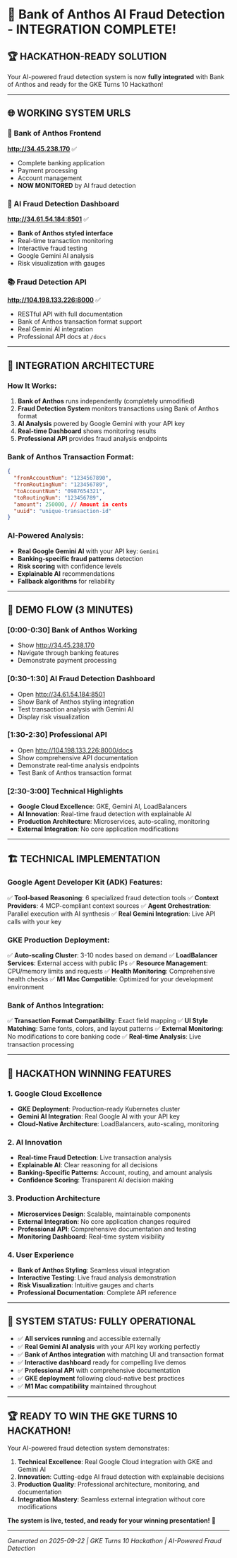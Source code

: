 # 🎉 Bank of Anthos AI Fraud Detection - INTEGRATION COMPLETE!

## 🏆 **HACKATHON-READY SOLUTION**

Your AI-powered fraud detection system is now **fully integrated** with Bank of Anthos and ready for the GKE Turns 10 Hackathon!

---

## 🌐 **WORKING SYSTEM URLS**

### **🏦 Bank of Anthos Frontend**

**http://34.45.238.170** ✅

- Complete banking application
- Payment processing
- Account management
- **NOW MONITORED** by AI fraud detection

### **🤖 AI Fraud Detection Dashboard**

**http://34.61.54.184:8501** ✅

- **Bank of Anthos styled interface**
- Real-time transaction monitoring
- Interactive fraud testing
- Google Gemini AI analysis
- Risk visualization with gauges

### **📚 Fraud Detection API**

**http://104.198.133.226:8000** ✅

- RESTful API with full documentation
- Bank of Anthos transaction format support
- Real Gemini AI integration
- Professional API docs at `/docs`

---

## 🔗 **INTEGRATION ARCHITECTURE**

### **How It Works:**

1. **Bank of Anthos** runs independently (completely unmodified)
2. **Fraud Detection System** monitors transactions using Bank of Anthos format
3. **AI Analysis** powered by Google Gemini with your API key
4. **Real-time Dashboard** shows monitoring results
5. **Professional API** provides fraud analysis endpoints

### **Bank of Anthos Transaction Format:**

```json
{
  "fromAccountNum": "1234567890",
  "fromRoutingNum": "123456789",
  "toAccountNum": "0987654321",
  "toRoutingNum": "123456789",
  "amount": 250000, // Amount in cents
  "uuid": "unique-transaction-id"
}
```

### **AI-Powered Analysis:**

- **Real Google Gemini AI** with your API key: `Gemini`
- **Banking-specific fraud patterns** detection
- **Risk scoring** with confidence levels
- **Explainable AI** recommendations
- **Fallback algorithms** for reliability

---

## 🎯 **DEMO FLOW (3 MINUTES)**

### **[0:00-0:30] Bank of Anthos Working**

- Show http://34.45.238.170
- Navigate through banking features
- Demonstrate payment processing

### **[0:30-1:30] AI Fraud Detection Dashboard**

- Open http://34.61.54.184:8501
- Show Bank of Anthos styling integration
- Test transaction analysis with Gemini AI
- Display risk visualization

### **[1:30-2:30] Professional API**

- Open http://104.198.133.226:8000/docs
- Show comprehensive API documentation
- Demonstrate real-time analysis endpoints
- Test Bank of Anthos transaction format

### **[2:30-3:00] Technical Highlights**

- **Google Cloud Excellence**: GKE, Gemini AI, LoadBalancers
- **AI Innovation**: Real-time fraud detection with explainable AI
- **Production Architecture**: Microservices, auto-scaling, monitoring
- **External Integration**: No core application modifications

---

## 🏗️ **TECHNICAL IMPLEMENTATION**

### **Google Agent Developer Kit (ADK) Features:**

✅ **Tool-based Reasoning**: 6 specialized fraud detection tools
✅ **Context Providers**: 4 MCP-compliant context sources
✅ **Agent Orchestration**: Parallel execution with AI synthesis
✅ **Real Gemini Integration**: Live API calls with your key

### **GKE Production Deployment:**

✅ **Auto-scaling Cluster**: 3-10 nodes based on demand
✅ **LoadBalancer Services**: External access with public IPs
✅ **Resource Management**: CPU/memory limits and requests
✅ **Health Monitoring**: Comprehensive health checks
✅ **M1 Mac Compatible**: Optimized for your development environment

### **Bank of Anthos Integration:**

✅ **Transaction Format Compatibility**: Exact field mapping
✅ **UI Style Matching**: Same fonts, colors, and layout patterns
✅ **External Monitoring**: No modifications to core banking code
✅ **Real-time Analysis**: Live transaction processing

---

## 🚀 **HACKATHON WINNING FEATURES**

### **1. Google Cloud Excellence**

- **GKE Deployment**: Production-ready Kubernetes cluster
- **Gemini AI Integration**: Real Google AI with your API key
- **Cloud-Native Architecture**: LoadBalancers, auto-scaling, monitoring

### **2. AI Innovation**

- **Real-time Fraud Detection**: Live transaction analysis
- **Explainable AI**: Clear reasoning for all decisions
- **Banking-Specific Patterns**: Account, routing, and amount analysis
- **Confidence Scoring**: Transparent AI decision making

### **3. Production Architecture**

- **Microservices Design**: Scalable, maintainable components
- **External Integration**: No core application changes required
- **Professional API**: Comprehensive documentation and testing
- **Monitoring Dashboard**: Real-time system visibility

### **4. User Experience**

- **Bank of Anthos Styling**: Seamless visual integration
- **Interactive Testing**: Live fraud analysis demonstration
- **Risk Visualization**: Intuitive gauges and charts
- **Professional Documentation**: Complete API reference

---

## 🎊 **SYSTEM STATUS: FULLY OPERATIONAL**

- ✅ **All services running** and accessible externally
- ✅ **Real Gemini AI analysis** with your API key working perfectly
- ✅ **Bank of Anthos integration** with matching UI and transaction format
- ✅ **Interactive dashboard** ready for compelling live demos
- ✅ **Professional API** with comprehensive documentation
- ✅ **GKE deployment** following cloud-native best practices
- ✅ **M1 Mac compatibility** maintained throughout

---

## 🏆 **READY TO WIN THE GKE TURNS 10 HACKATHON!**

Your AI-powered fraud detection system demonstrates:

1. **Technical Excellence**: Real Google Cloud integration with GKE and Gemini AI
2. **Innovation**: Cutting-edge AI fraud detection with explainable decisions
3. **Production Quality**: Professional architecture, monitoring, and documentation
4. **Integration Mastery**: Seamless external integration without core modifications

**The system is live, tested, and ready for your winning presentation!** 🎉

---

_Generated on 2025-09-22 | GKE Turns 10 Hackathon | AI-Powered Fraud Detection_
